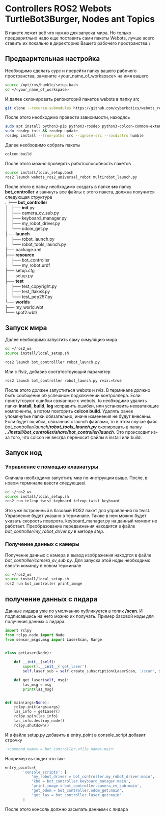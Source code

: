 # Controllers ROS2 Webots TurtleBot3Burger, Nodes ant Topics
В пакете лежит всё что нужно для запуска мира. Но только предваритльно надо еще поставить сами пакеты Webots, лучше всего ставить их локально в директорию Вашего рабочего пространства.\ 
## Предварительная настройка
Необходимо сделать сурс и пререйти папку вашего рабочего пространства, замените <your_name_of_workspace> на имя вашего
```bash
source /opt/ros/humble/setup.bash
cd ~/<your_name_of_workspace>
```
И далее склонировать репоизторий пакетов webots в папку src
```bash
git clone --recurse-submodules https://github.com/cyberbotics/webots_ros2.git src/webots_ros2
```
После этого необходимо провести зависимости, находясь
```bash
sudo apt install python3-pip python3-rosdep python3-colcon-common-extensions
sudo rosdep init && rosdep update
rosdep install --from-paths src --ignore-src --rosdistro humble
```
Далее необходимо собрать пакеты
```bash
colcon build
```
После этого можно проверять работоспособность пакетов
```bash
source install/local_setup.bash
ros2 launch webots_ros2_universal_robot multirobot_launch.py
```
После этого в папку необходимо создать в папке __src__ папку __bot_controller__ и закинуть все файлы с этого пакета, должна получится следующая структура\
.
├── __bot_controller__\
│   ├── __init__.py\
│   ├── camera_cv_sub.py\
│   ├── keyboard_manager.py\
│   ├── my_robot_driver.py\
│   └── odom_get.py\
├── __launch__\
│   ├── robot_launch.py\
│   └── robot_tools_launch.py\
├── package.xml\
├── __resource__\
│   ├── bot_controller\
│   └── my_robot.urdf\
├── setup.cfg\
├── setup.py\
├── __test__\
│   ├── test_copyright.py\
│   ├── test_flake8.py\
│   └── test_pep257.py\
└── __worlds__\
    ├── my_world.wbt\
    └── spot2.wbt\
## Запуск мира
Далее необходимо запустить саму симуляцию мира
```bash
cd ~/ros2_ws
source install/local_setup.sh
```
```bash
ros2 launch bot_controlller robot_launch.py
```
Или с Rviz, добавив соотвтествующий параметер
```bash
ros2 launch bot_controller robot_launch.py rviz:=true
```
После этого должен запуститься webots и rviz. В терминале должно быть сообщение об успешном подключении контроллера. Если пристутсвуют ошибки свзяанные с webots, to необходимо удалить папки __install__, __build__, __log__ исправить ошибки, или установить нехватающие компоненты, а потом повторить __colcon build__. Удалять ранее упомянутые папки обязательно, иначе изменения не будут внесены.\
Если будет ошибка, связанная с launch файлами, то в этом случае файл _bot_controller/launch/__robot_tools_launch.py___ скопировать в папку ___../install/bot_controller/share/bot_controller/launch___. Это происходит из-за того, что colcon не весгда переносит файлы в install или build.
## Запуск нод
### Управление с помощью клавиатуры 
Сначала необходимо запустить мир по инструкции выше. После, в новом терминале ввести следующее\
```bash
cd ~/ros2_ws
source install/local_setup.sh
ros2 run teleop_twist_keyboard teleop_twist_keyboard
```
Это уже встроенный в базовый ROS2 пакет для управления по twist. Управление будет указано в терминале. Также в нем можно будет указать скорость поворота. keyboard_manager.py на данный момент не работает. Преобразование передвижения находится в файле _bot_controller/my_robot_driver.py_ в методе _step_.
### Получение данных с камеры
Получение данных с камера и вывод изображения находтся в файле _bot_controller/camera_sv_sub.py_. Для запуска этой ноды необходимо ввести команду в новом терминале
```bash
cd ~/ros2_ws
source install/local_setup.sh
ros2 run bot_controller print_image
```
## получение данных с лидара
Данные лидара уже по умолчанию публикуется в топик __/scan__. И подписавшись на него можно их получать. Пример базовой ноды для получения данных с лидара.
```python
import rclpy
from rclpy.node import Node
from sensor_msgs.msg import LaserScan, Range


class getLaser(Node):
    
    def __init__(self):
        super().__init__('get_laser')
        self.laser_sub = self.create_subscription(LaserScan, '/scan', self.get_laser, 10)

    def get_laser(self, msg):
        las_msg = msg
        print(las_msg)        


def main(args=None):
    rclpy.init(args=args)
    las_info = getLaser()
    rclpy.spin(las_info)
    las_info.destroy_node()
    rclpy.shutdown()
```
И в файле setup.py добавить в entry_point в console_script добавит строчку
```python
'<command_name> = bot_controller.<file_name>:main'
```
Например выглядит это так:
```python
entry_points={
        'console_scripts': [
            'my_robot_driver = bot_controller.my_robot_driver:main',
            'kbd = bot_controller.keyboard_manager:main',
            'print_image = bot_controller.camera_cv_sub:main',
            'get_odom = bot_controller.odom_get:main',
            'get_las = bot_controller.laser_get:main'
        ]
```
После этого консоль должно засыпать данными с лидара





